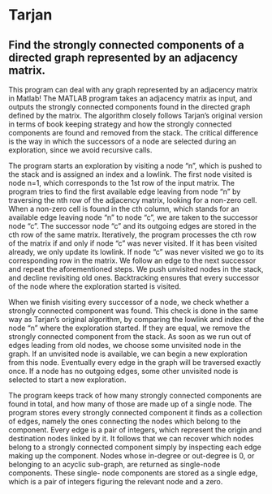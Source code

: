 Tarjan
======
Find the strongly connected components of a directed graph represented by an adjacency matrix.
----
This program can deal with any graph represented by an adjacency matrix in Matlab! 
  The MATLAB program takes an adjacency matrix as input, and outputs the strongly connected components found in the directed graph defined by the matrix. The algorithm closely follows Tarjan’s original version in terms of book keeping strategy and how the strongly connected components are found and removed from the stack. The critical difference is the way in which the successors of a node are selected during an exploration, since we avoid recursive calls.

  The program starts an exploration by visiting a node “n”, which is pushed to the stack and is assigned an index and a lowlink. The first node visited is node n=1, which corresponds to the 1st row of the input matrix. The program tries to find the first available edge leaving from node “n” by traversing the nth row of the adjacency matrix, looking for a non-zero cell. When a non-zero cell is found in the cth column, which stands for an available edge leaving node “n” to node “c”, we are taken to the successor node “c”. The successor node “c” and its outgoing edges are stored in the cth row of the same matrix. Iteratively, the program processes the cth row of the matrix if and only if node “c” was never visited. If it has been visited already, we only update its lowlink. If node “c” was never visited we go to its corresponding row in the matrix. We follow an edge to the next successor and repeat the aforementioned steps. We push unvisited nodes in the stack, and decline revisiting old ones. Backtracking ensures that every successor of the node where the exploration started is visited.

  When we finish visiting every successor of a node, we check whether a strongly connected component was found. This check is done in the same way as Tarjan’s original algorithm, by comparing the lowlink and index of the node “n” where the exploration started. If they are equal, we remove the strongly connected component from the stack.
As soon as we run out of edges leading from old nodes, we choose some unvisited node in the graph. If an unvisited node is available, we can begin a new exploration from this node. Eventually every edge in the graph will be traversed exactly once. If a node has no outgoing edges, some other unvisited node is selected to start a new exploration.

  The program keeps track of how many strongly connected components are found in total, and how many of those are made up of a single node. The program stores every strongly connected component it finds as a collection of edges, namely the ones connecting the nodes which belong to the component. Every edge is a pair of integers, which represent the origin and destination nodes linked by it. It follows that we can recover which nodes belong to a strongly connected component simply by inspecting each edge making up the component. Nodes whose in-degree or out-degree is 0, or belonging to an acyclic sub-graph, are returned as single-node components. These single- node components are stored as a single edge, which is a pair of integers figuring the relevant node and a zero.

